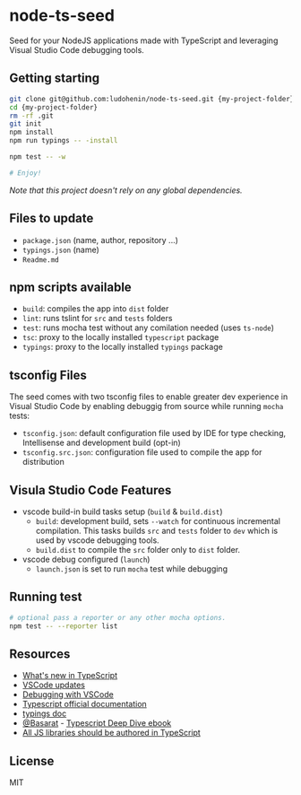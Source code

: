 # node-ts-seed

Seed for your NodeJS applications made with TypeScript and leveraging Visual Studio Code debugging tools.

## Getting starting

```bash
git clone git@github.com:ludohenin/node-ts-seed.git {my-project-folder}
cd {my-project-folder}
rm -rf .git
git init
npm install
npm run typings -- -install

npm test -- -w

# Enjoy!
```

_Note that this project doesn't rely on any global dependencies._

## Files to update

- `package.json` (name, author, repository ...)
- `typings.json` (name)
- `Readme.md`

## npm scripts available

- `build`: compiles the app into `dist` folder
- `lint`: runs tslint for `src` and `tests` folders
- `test`: runs mocha test without any comilation needed (uses `ts-node`)
- `tsc`: proxy to the locally installed `typescript` package
- `typings`: proxy to the locally installed `typings` package

## tsconfig Files

The seed comes with two tsconfig files to enable greater dev experience in Visual Studio Code by enabling debuggig from source while running `mocha` tests:

- `tsconfig.json`: default configuration file used by IDE for type checking, Intellisense and development build (opt-in)
- `tsconfig.src.json`: configuration file used to compile the app for distribution

## Visula Studio Code Features

- vscode build-in build tasks setup (`build` & `build.dist`)
  - `build`: development build, sets `--watch` for continuous incremental compilation.
    This tasks builds `src` and `tests` folder to `dev` which is used by vscode debugging tools.
  - `build.dist` to compile the `src` folder only to `dist` folder.
- vscode debug configured (`launch`)
  - `launch.json` is set to run `mocha` test while debugging

## Running test

```bash
# optional pass a reporter or any other mocha options.
npm test -- --reporter list
```

## Resources

- [What's new in TypeScript](https://github.com/Microsoft/TypeScript/wiki/What's-new-in-TypeScript)
- [VSCode updates](http://code.visualstudio.com/Updates)
- [Debugging with VSCode](http://code.visualstudio.com/docs/editor/debugging)
- [Typescript official documentation](https://www.typescriptlang.org/docs/tutorial.html)
- [typings doc](https://github.com/typings/typings/tree/master/docs)
- [@Basarat](https://twitter.com/basarat) - [Typescript Deep Dive ebook](https://basarat.gitbooks.io/typescript/content/docs/getting-started.html)
- [All JS libraries should be authored in TypeScript](http://staltz.com/all-js-libraries-should-be-authored-in-typescript.html)

## License

MIT
